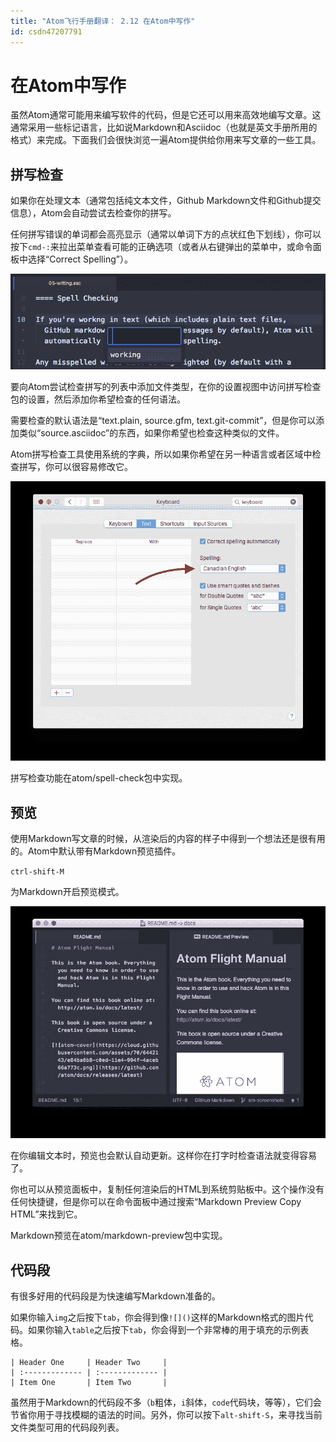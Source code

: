 ```yaml
---
title: "Atom飞行手册翻译： 2.12 在Atom中写作"
id: csdn47207791
---
```


# 在Atom中写作

虽然Atom通常可能用来编写软件的代码，但是它还可以用来高效地编写文章。这通常采用一些标记语言，比如说Markdown和Asciidoc（也就是英文手册所用的格式）来完成。下面我们会很快浏览一遍Atom提供给你用来写文章的一些工具。

## 拼写检查

如果你在处理文本（通常包括纯文本文件，Github Markdown文件和Github提交信息），Atom会自动尝试去检查你的拼写。

任何拼写错误的单词都会高亮显示（通常以单词下方的点状红色下划线），你可以按下`cmd-:`来拉出菜单查看可能的正确选项（或者从右键弹出的菜单中，或命令面板中选择“Correct Spelling”）。

![](../img/8651009f9a946d9816ee402af5c20fd2.png)

要向Atom尝试检查拼写的列表中添加文件类型，在你的设置视图中访问拼写检查包的设置，然后添加你希望检查的任何语法。

需要检查的默认语法是“text.plain, source.gfm, text.git-commit”，但是你可以添加类似“source.asciidoc”的东西，如果你希望也检查这种类似的文件。

Atom拼写检查工具使用系统的字典，所以如果你希望在另一种语言或者区域中检查拼写，你可以很容易修改它。

![](../img/02f190f049d003992ea08afcfca8b046.png)

拼写检查功能在atom/spell-check包中实现。

## 预览

使用Markdown写文章的时候，从渲染后的内容的样子中得到一个想法还是很有用的。Atom中默认带有Markdown预览插件。

`ctrl-shift-M`

为Markdown开启预览模式。

![](../img/b28787e78d9d5dcca65ce6556838a983.png)

在你编辑文本时，预览也会默认自动更新。这样你在打字时检查语法就变得容易了。

你也可以从预览面板中，复制任何渲染后的HTML到系统剪贴板中。这个操作没有任何快捷键，但是你可以在命令面板中通过搜索“Markdown Preview Copy HTML”来找到它。

Markdown预览在atom/markdown-preview包中实现。

## 代码段

有很多好用的代码段是为快速编写Markdown准备的。

如果你输入`img`之后按下`tab`，你会得到像`![]()`这样的Markdown格式的图片代码。如果你输入`table`之后按下`tab`，你会得到一个非常棒的用于填充的示例表格。

```
| Header One     | Header Two     |
| :------------- | :------------- |
| Item One       | Item Two       |
```

虽然用于Markdown的代码段不多（`b`粗体，`i`斜体，`code`代码块，等等），它们会节省你用于寻找模糊的语法的时间。另外，你可以按下`alt-shift-S`，来寻找当前文件类型可用的代码段列表。
